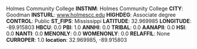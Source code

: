 
Holmes Community College
**INSTNM**: Holmes Community College
**CITY**: Goodman
**INSTURL**: www.holmescc.edu
**HIGHDEG**: Associate degree
**CONTROL**: Public
**ST_FIPS**: Mississippi
**LATITUDE**: 32.969985
**LONGITUDE**: -89.915803
**HBCU**: 0.0
**PBI**: 1.0
**ANNHI**: 0.0
**TRIBAL**: 0.0
**AANAPII**: 0.0
**HSI**: 0.0
**NANTI**: 0.0
**MENONLY**: 0.0
**WOMENONLY**: 0.0
**RELAFFIL**: None
**CURROPER**: 1.0
**location**: 32.969985, -89.915803